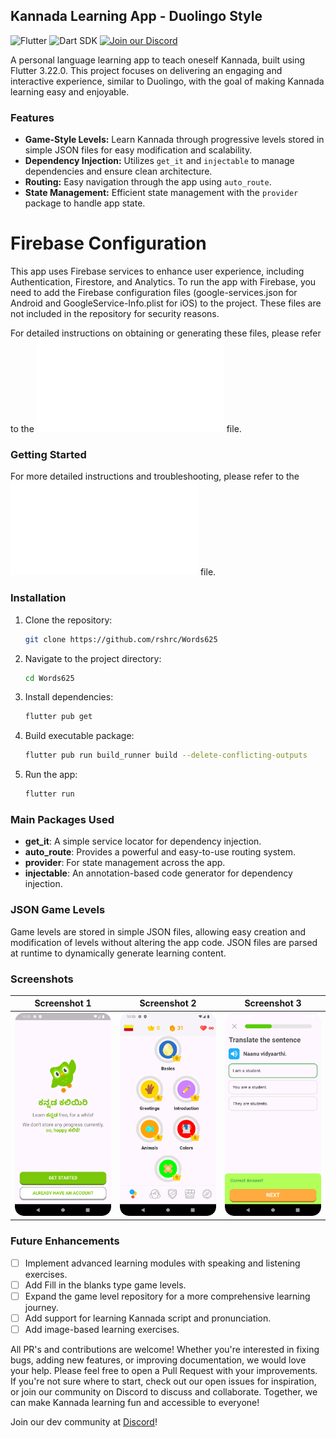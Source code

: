 ## Kannada Learning App - Duolingo Style

![Flutter](https://img.shields.io/badge/Flutter-3.22.0-blue?logo=flutter)
![Dart SDK](https://img.shields.io/badge/Dart%20SDK-3.3.4-blue?logo=dart)
[![Join our Discord](https://img.shields.io/discord/your_discord_server_id.svg?label=Join%20our%20Discord&logo=discord)](https://discord.gg/HqwnSZUmsz)

A personal language learning app to teach oneself Kannada, built using Flutter 3.22.0. This project focuses on delivering an engaging and interactive experience, similar to Duolingo, with the goal of making Kannada learning easy and enjoyable.

### Features

- **Game-Style Levels:** Learn Kannada through progressive levels stored in simple JSON files for easy modification and scalability.
- **Dependency Injection:** Utilizes `get_it` and `injectable` to manage dependencies and ensure clean architecture.
- **Routing:** Easy navigation through the app using `auto_route`.
- **State Management:** Efficient state management with the `provider` package to handle app state.

# Firebase Configuration
This app uses Firebase services to enhance user experience, including Authentication, Firestore, and Analytics. To run the app with Firebase, you need to add the Firebase configuration files (google-services.json for Android and GoogleService-Info.plist for iOS) to the project. These files are not included in the repository for security reasons.

For detailed instructions on obtaining or generating these files, please refer to the ![FIREBASE_CONFIGURATION](FIREBASE_CONFIGURATION.md) file.

### Getting Started
For more detailed instructions and troubleshooting, please refer to the ![INSTRUCTIONS.md](INSTRUCTIONS.md) file.

### Installation

1. Clone the repository:
   ```bash
   git clone https://github.com/rshrc/Words625
   ```
2. Navigate to the project directory:
   ```bash
   cd Words625
   ```
3. Install dependencies:
   ```bash
   flutter pub get
   ```
4. Build executable package:
   ```bash
   flutter pub run build_runner build --delete-conflicting-outputs
   ```
5. Run the app:
   ```bash
   flutter run
   ```

### Main Packages Used

- **get_it**: A simple service locator for dependency injection.
- **auto_route**: Provides a powerful and easy-to-use routing system.
- **provider**: For state management across the app.
- **injectable**: An annotation-based code generator for dependency injection.

### JSON Game Levels

Game levels are stored in simple JSON files, allowing easy creation and modification of levels without altering the app code. JSON files are parsed at runtime to dynamically generate learning content.

### Screenshots

| Screenshot 1                      | Screenshot 2                      | Screenshot 3                      |
|-----------------------------------|-----------------------------------|-----------------------------------|
| ![Screenshot 1](screenshot_0.png) | ![Screenshot 2](screenshot_1.png) | ![Screenshot 3](screenshot_3.png) |


### Future Enhancements
- [ ] Implement advanced learning modules with speaking and listening exercises.
- [ ] Add Fill in the blanks type game levels.
- [ ] Expand the game level repository for a more comprehensive learning journey.
- [ ] Add support for learning Kannada script and pronunciation.
- [ ] Add image-based learning exercises.

All PR's and contributions are welcome! Whether you're interested in fixing bugs, adding new features, or improving documentation, we would love your help. Please feel free to open a Pull Request with your improvements. If you're not sure where to start, check out our open issues for inspiration, or join our community on Discord to discuss and collaborate. Together, we can make Kannada learning fun and accessible to everyone!

Join our dev community at [Discord](https://discord.gg/HqwnSZUmsz)!